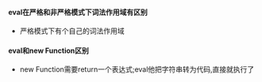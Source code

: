 #### eval在严格和非严格模式下词法作用域有区别
- 严格模式下有个自己的词法作用域
#### eval和new Function区别
- new Function需要return一个表达式;eval他把字符串转为代码,直接就执行了